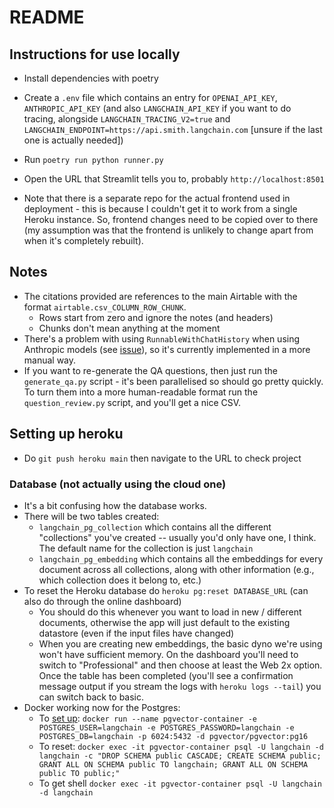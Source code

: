 # README
## Instructions for use locally
- Install dependencies with poetry
- Create a `.env` file which contains an entry for `OPENAI_API_KEY`, `ANTHROPIC_API_KEY` (and also `LANGCHAIN_API_KEY` if you want to do tracing, alongside `LANGCHAIN_TRACING_V2=true` and `LANGCHAIN_ENDPOINT=https://api.smith.langchain.com` \[unsure if the last one is actually needed])
- Run `poetry run python runner.py`
- Open the URL that Streamlit tells you to, probably `http://localhost:8501`

- Note that there is a separate repo for the actual frontend used in deployment - this is because I couldn't get it to work from a single Heroku instance. So, frontend changes need to be copied over to there (my assumption was that the frontend is unlikely to change apart from when it's completely rebuilt).

## Notes
- The citations provided are references to the main Airtable with the format `airtable.csv_COLUMN_ROW_CHUNK`.
  - Rows start from zero and ignore the notes (and headers)
  - Chunks don't mean anything at the moment
- There's a problem with using `RunnableWithChatHistory` when using Anthropic models (see [issue](https://github.com/langchain-ai/langchain/issues/26563)), so it's currently implemented in a more manual way.
- If you want to re-generate the QA questions, then just run the `generate_qa.py` script - it's been parallelised so should go pretty quickly. To turn them into a more human-readable format run the `question_review.py` script, and you'll get a nice CSV.

## Setting up heroku
- Do `git push heroku main` then navigate to the URL to check project

### Database (not actually using the cloud one)
- It's a bit confusing how the database works.
- There will be two tables created: 
  - `langchain_pg_collection` which contains all the different "collections" you've created -- usually you'd only have one, I think. The default name for the collection is just `langchain`
  - `langchain_pg_embedding` which contains all the embeddings for every document across all collections, along with other information (e.g., which collection does it belong to, etc.)
- To reset the Heroku database do `heroku pg:reset DATABASE_URL` (can also do through the online dashboard)
  - You should do this whenever you want to load in new / different documents, otherwise the app will just default to the existing datastore (even if the input files have changed)
  - When you are creating new embeddings, the basic dyno we're using won't have sufficient memory. On the dashboard you'll need to switch to "Professional" and then choose at least the Web 2x option. Once the table has been completed (you'll see a confirmation message output if you stream the logs with `heroku logs --tail`) you can switch back to basic.
- Docker working now for the Postgres:
  - To [set up](https://python.langchain.com/docs/integrations/vectorstores/pgvector/): `docker run --name pgvector-container -e POSTGRES_USER=langchain -e POSTGRES_PASSWORD=langchain -e POSTGRES_DB=langchain -p 6024:5432 -d pgvector/pgvector:pg16`
  - To reset: `docker exec -it pgvector-container psql -U langchain -d langchain -c "DROP SCHEMA public CASCADE; CREATE SCHEMA public; GRANT ALL ON SCHEMA public TO langchain; GRANT ALL ON SCHEMA public TO public;"`
  - To get shell `docker exec -it pgvector-container psql -U langchain -d langchain`